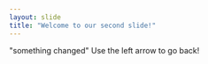 ```yaml
---
layout: slide
title: "Welcome to our second slide!"
---
```

"something changed"
Use the left arrow to go back!
